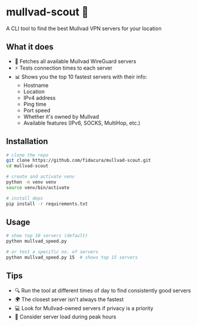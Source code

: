 # mullvad-scout 🚀

A CLI tool to find the best Mullvad VPN servers for your location

## What it does

- 📡 Fetches all available Mullvad WireGuard servers
- ⚡ Tests connection times to each server
- 📊 Shows you the top 10 fastest servers with their info:
  - Hostname
  - Location
  - IPv4 address
  - Ping time
  - Port speed
  - Whether it's owned by Mullvad
  - Available features (IPv6, SOCKS, MultiHop, etc.)

## Installation

```bash
# clone the repo
git clone https://github.com/fidacura/mullvad-scout.git
cd mullvad-scout

# create and activate venv
python -m venv venv
source venv/bin/activate

# install deps
pip install -r requirements.txt
```

## Usage

```bash
# show top 10 servers (default)
python mullvad_speed.py

# or test a specific no. of servers
python mullvad_speed.py 15  # shows top 15 servers
```

## Tips

- 🔍 Run the tool at different times of day to find consistently good servers
- 🌍 The closest server isn't always the fastest
- 💻 Look for Mullvad-owned servers if privacy is a priority
- 🚦 Consider server load during peak hours
